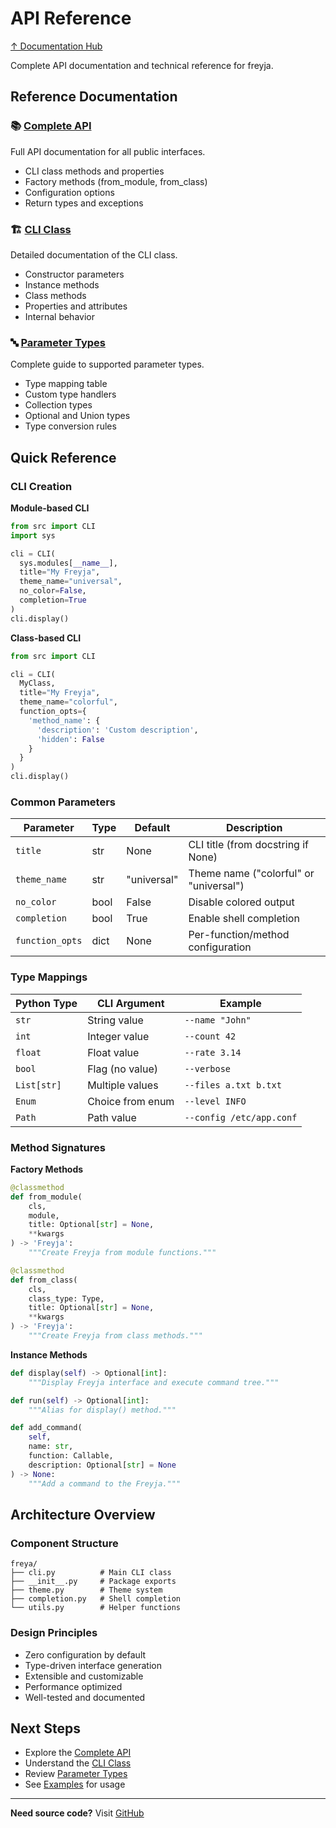 # API Reference

[↑ Documentation Hub](../README.md)

Complete API documentation and technical reference for freyja.

## Reference Documentation

### 📚 [Complete API](api.md)
Full API documentation for all public interfaces.
- CLI class methods and properties
- Factory methods (from_module, from_class)
- Configuration options
- Return types and exceptions

### 🏗️ [CLI Class](cli-class.md)
Detailed documentation of the CLI class.
- Constructor parameters
- Instance methods
- Class methods
- Properties and attributes
- Internal behavior

### 🔤 [Parameter Types](parameter-types.md)
Complete guide to supported parameter types.
- Type mapping table
- Custom type handlers
- Collection types
- Optional and Union types
- Type conversion rules

## Quick Reference

### CLI Creation

**Module-based CLI**

```python
from src import CLI
import sys

cli = CLI(
  sys.modules[__name__],
  title="My Freyja",
  theme_name="universal",
  no_color=False,
  completion=True
)
cli.display()
```

**Class-based CLI**

```python
from src import CLI

cli = CLI(
  MyClass,
  title="My Freyja",
  theme_name="colorful",
  function_opts={
    'method_name': {
      'description': 'Custom description',
      'hidden': False
    }
  }
)
cli.display()
```

### Common Parameters

| Parameter | Type | Default | Description |
|-----------|------|---------|-------------|
| `title` | str | None | CLI title (from docstring if None) |
| `theme_name` | str | "universal" | Theme name ("colorful" or "universal") |
| `no_color` | bool | False | Disable colored output |
| `completion` | bool | True | Enable shell completion |
| `function_opts` | dict | None | Per-function/method configuration |

### Type Mappings

| Python Type | CLI Argument | Example |
|-------------|--------------|---------|
| `str` | String value | `--name "John"` |
| `int` | Integer value | `--count 42` |
| `float` | Float value | `--rate 3.14` |
| `bool` | Flag (no value) | `--verbose` |
| `List[str]` | Multiple values | `--files a.txt b.txt` |
| `Enum` | Choice from enum | `--level INFO` |
| `Path` | Path value | `--config /etc/app.conf` |

### Method Signatures

**Factory Methods**
```python
@classmethod
def from_module(
    cls,
    module,
    title: Optional[str] = None,
    **kwargs
) -> 'Freyja':
    """Create Freyja from module functions."""

@classmethod  
def from_class(
    cls,
    class_type: Type,
    title: Optional[str] = None,
    **kwargs
) -> 'Freyja':
    """Create Freyja from class methods."""
```

**Instance Methods**
```python
def display(self) -> Optional[int]:
    """Display Freyja interface and execute command tree."""

def run(self) -> Optional[int]:
    """Alias for display() method."""

def add_command(
    self,
    name: str,
    function: Callable,
    description: Optional[str] = None
) -> None:
    """Add a command to the Freyja."""
```

## Architecture Overview

### Component Structure
```
freya/
├── cli.py          # Main CLI class
├── __init__.py     # Package exports
├── theme.py        # Theme system
├── completion.py   # Shell completion
└── utils.py        # Helper functions
```

### Design Principles
- Zero configuration by default
- Type-driven interface generation
- Extensible and customizable
- Performance optimized
- Well-tested and documented

## Next Steps

- Explore the [Complete API](api.md)
- Understand the [CLI Class](cli-class.md)
- Review [Parameter Types](parameter-types.md)
- See [Examples](../guides/examples.md) for usage

---

**Need source code?** Visit [GitHub](https://github.com/tangledpath/freyja)